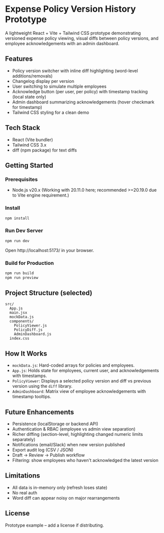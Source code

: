 # Expense Policy Version History Prototype

A lightweight React + Vite + Tailwind CSS prototype demonstrating versioned expense policy viewing, visual diffs between policy versions, and employee acknowledgements with an admin dashboard.

## Features
- Policy version switcher with inline diff highlighting (word-level additions/removals)
- Changelog display per version
- User switching to simulate multiple employees
- Acknowledge button (per user, per policy) with timestamp tracking (local state only)
- Admin dashboard summarizing acknowledgements (hover checkmark for timestamp)
- Tailwind CSS styling for a clean demo

## Tech Stack
- React (Vite bundler)
- Tailwind CSS 3.x
- diff (npm package) for text diffs

## Getting Started
### Prerequisites
- Node.js v20.x (Working with 20.11.0 here; recommended >=20.19.0 due to Vite engine requirement.)

### Install
```bash
npm install
```

### Run Dev Server
```bash
npm run dev
```
Open http://localhost:5173/ in your browser.

### Build for Production
```bash
npm run build
npm run preview
```

## Project Structure (selected)
```
src/
  App.js
  main.jsx
  mockData.js
  components/
    PolicyViewer.js
    PolicyDiff.js
    AdminDashboard.js
  index.css
```

## How It Works
- `mockData.js`: Hard-coded arrays for policies and employees.
- `App.js`: Holds state for employees, current user, and acknowledgements with timestamps.
- `PolicyViewer`: Displays a selected policy version and diff vs previous version using the `diff` library.
- `AdminDashboard`: Matrix view of employee acknowledgements with timestamp tooltips.

## Future Enhancements
- Persistence (localStorage or backend API)
- Authentication & RBAC (employee vs admin view separation)
- Richer diffing (section-level, highlighting changed numeric limits separately)
- Notifications (email/Slack) when new version published
- Export audit log (CSV / JSON)
- Draft → Review → Publish workflow
- Filtering: show employees who haven't acknowledged the latest version

## Limitations
- All data is in-memory only (refresh loses state)
- No real auth
- Word diff can appear noisy on major rearrangements

## License
Prototype example – add a license if distributing.

